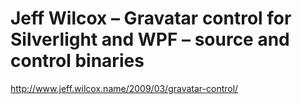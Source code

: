 <!--
id: 170327552
link: http://kevinisom.info/post/170327552/jeff-wilcox-gravatar-control-for-silverlight-and-wpf
slug: jeff-wilcox-gravatar-control-for-silverlight-and-wpf
date: Mon Aug 24 2009 21:23:33 GMT+1200 (NZST)
raw: {"blog_name":"kevinisom","id":170327552,"post_url":"http://kevinisom.info/post/170327552/jeff-wilcox-gravatar-control-for-silverlight-and-wpf","slug":"jeff-wilcox-gravatar-control-for-silverlight-and-wpf","type":"link","date":"2009-08-24 09:23:33 GMT","timestamp":1251105813,"state":"published","format":"html","reblog_key":"bJ7xmEUY","tags":[],"short_url":"http://tmblr.co/Zw68YyA9lu0","highlighted":[],"feed_item":"http://www.jeff.wilcox.name/2009/03/gravatar-control/","from_feed_id":"650234","note_count":0,"title":"Jeff Wilcox – Gravatar control for Silverlight and WPF – source and control binaries","url":"http://www.jeff.wilcox.name/2009/03/gravatar-control/","description":""}
publish: 2009-08-024
tags: 
title: Jeff Wilcox – Gravatar control for Silverlight and WPF – source and control binaries
-->


Jeff Wilcox – Gravatar control for Silverlight and WPF – source and control binaries
====================================================================================

<http://www.jeff.wilcox.name/2009/03/gravatar-control/>

